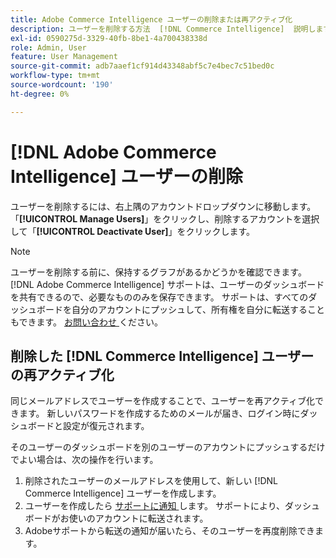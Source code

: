 ```yaml
---
title: Adobe Commerce Intelligence ユーザーの削除または再アクティブ化
description: ユーザーを削除する方法  [!DNL Commerce Intelligence]  説明します。
exl-id: 0590275d-3329-40fb-8be1-4a700438338d
role: Admin, User
feature: User Management
source-git-commit: adb7aaef1cf914d43348abf5c7e4bec7c51bed0c
workflow-type: tm+mt
source-wordcount: '190'
ht-degree: 0%

---
```


# [!DNL Adobe Commerce Intelligence] ユーザーの削除

ユーザーを削除するには、右上隅のアカウントドロップダウンに移動します。 「**[!UICONTROL Manage Users]**」をクリックし、削除するアカウントを選択して「**[!UICONTROL Deactivate User]**」をクリックします。

>[!NOTE]
>
>ユーザーを削除する前に、保持するグラフがあるかどうかを確認できます。 [!DNL Adobe Commerce Intelligence] サポートは、ユーザーのダッシュボードを共有できるので、必要なもののみを保存できます。 サポートは、すべてのダッシュボードを自分のアカウントにプッシュして、所有権を自分に転送することもできます。 [ お問い合わせ ](../../guide-overview.md#Submitting-a-Support-Ticket) ください。

## 削除した [!DNL Commerce Intelligence] ユーザーの再アクティブ化

同じメールアドレスでユーザーを作成することで、ユーザーを再アクティブ化できます。 新しいパスワードを作成するためのメールが届き、ログイン時にダッシュボードと設定が復元されます。

そのユーザーのダッシュボードを別のユーザーのアカウントにプッシュするだけでよい場合は、次の操作を行います。

1. 削除されたユーザーのメールアドレスを使用して、新しい [!DNL Commerce Intelligence] ユーザーを作成します。
1. ユーザーを作成したら [ サポートに通知 ](https://experienceleague.adobe.com/docs/commerce-knowledge-base/kb/troubleshooting/miscellaneous/mbi-service-policies.html?lang=ja) します。 サポートにより、ダッシュボードがお使いのアカウントに転送されます。
1. Adobeサポートから転送の通知が届いたら、そのユーザーを再度削除できます。
